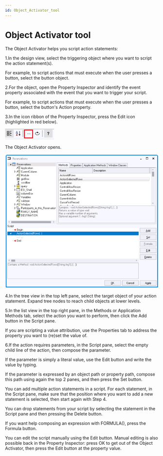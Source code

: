 ```yaml
---
id: Object_Activator_tool
---
```


# Object Activator tool

The Object Activator helps you script action statements:

1.In the design view, select the triggering object where you want to script the action statement(s).

For example, to script actions that must execute when the user presses a button, select the button object.

2.For the object, open the Property Inspector and identify the event property associated with the event that you want to trigger your script.

For example, to script actions that must execute when the user presses a button, select the button's Action property.

3.In the icon ribbon of the Property Inspector, press the Edit icon (highlighted in red below).

![](./assets/284a7329-38d5-47c3-9d24-f0e203385906.png)

The Object Activator opens.

![](./assets/cfd33c73-f543-46e7-bb32-bf82424eedf5.png)

4.In the tree view in the top left pane, select the target object of your action statement. Expand tree nodes to reach child objects at lower levels.

5.In the list view in the top right pane, in the Methods or Application Methods tab, select the action you want to perform, then click the Add button in the Script pane.

If you are scripting a value attribution, use the Properties tab to address the property you want to (re)set the value of.

6.If the action requires parameters, in the Script pane, select the empty child line of the action, then compose the parameter.

If the parameter is simply a literal value, use the Edit button and write the value by typing.

If the parameter is expressed by an object path or property path, compose this path using again the top 2 panes, and then press the Set button.

You can add multiple action statements in a script. For each statement, in the Script pane, make sure that the position where you want to add a new statement is selected, then start again with Step 4.

You can drop statements from your script by selecting the statement in the Script pane and then pressing the Delete button.

If you want help composing an expression with FORMULA(), press the Formula button.

You can edit the script manually using the Edit button. Manual editing is also possible back in the Property Inspector: press OK to get out of the Object Activator, then press the Edit button at the property value.
